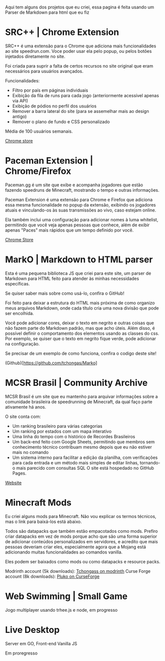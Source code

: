 Aqui tem alguns dos projetos que eu criei, essa pagina é feita usando um Parser de Markdown para html que eu fiz
# SRC++ | Chrome Extension
SRC++ é uma extensão para o Chrome que adiciona mais funcionalidades ao site speedrun.com. Voce poder usar ela pelo popup, ou pelos botões injetados diretamente no site.

Foi criada para suprir a falta de certos recursos no site original que eram necessários para usuários avançados.

Funcionalidades:

- Filtro por país em páginas individuais
- Exibição da fila de runs para cada jogo (anteriormente acessível apenas via API)
- Exibição de pódios no perfil dos usuários
- Remover a barra lateral do site (para se assemelhar mais ao design antigo)
- Remover o plano de fundo e CSS personalizado

Média de 100 usuários semanais.

[Chrome store](https://chromewebstore.google.com/detail/src++/bdnajmppanhdhleolpdokdpfofneipjj?authuser=0&hl=en)

# Paceman Extension | Chrome/Firefox
Paceman.gg é um site que exibe e acompanha jogadores que estão fazendo speedruns de Minecraft, mostrando o tempo e outras informações.

Paceman Extension é uma extensão para Chrome e Firefox que adiciona essa mesma funcionalidade no popup da extensão, exibindo os jogadores atuais e vinculando-os às suas transmissões ao vivo, caso estejam online.

Ela também inclui uma configuração para adicionar nomes à luma whitelist, permitindo que você veja apenas pessoas que conhece, além de exibir apenas "Paces" mais rápidos que um tempo definido por você.

[Chrome Store](https://chromewebstore.google.com/detail/paceman-extension/oockcnnpmgoomimfmjhejmngppjonkka?authuser=0&hl=en)

# MarkO | Markdown to HTML parser
Esta é uma pequena biblioteca JS que criei para este site, um parser de Markdown para HTML feito para atender às minhas necessidades específicas.

Se quiser saber mais sobre como usá-lo, confira o GitHub!

Foi feito para deixar a estrutura do HTML mais próxima de como organizo meus arquivos Markdown, onde cada título cria uma nova divisão que pode ser encolhida.

Você pode adicionar cores, deixar o texto em negrito e outras coisas que não fazem parte do Markdown padrão, mas que acho úteis. Além disso, é possível definir o comportamento dos elementos usando as classes do css. Por exemplo, se quiser que o texto em negrito fique verde, pode adicionar na configuração.

Se precisar de um exemplo de como funciona, confira o codigo deste site!

(Github)[https://github.com/tchongas/Marko]
# MCSR Brasil | Community Archive
MCSR Brasil é um site que eu mantenho para arquivar informações sobre a comunidade brasileira de speedrunning de Minecraft, da qual faço parte ativamente há anos.

O site conta com:

- Um ranking brasileiro para várias categorias
- Um ranking por estados com um mapa interativo
- Uma linha do tempo com o histórico de Recordes Brasileiros
- Um back-end feito com Google Sheets, permitindo que membros sem conhecimento técnico contribuam mesmo depois que eu não estiver mais no comando
- Um sistema interno para facilitar a edição da planilha, com verificações para cada entrada e um método mais simples de editar linhas, tornando-o mais parecido com consultas SQL
O site está hospedado no GitHub Pages.

[Website](https://tchongas.red/StateRanking/)
# Minecraft Mods
Eu criei alguns mods para Minecraft. Não vou explicar os termos técnicos, mas o link para baixá-los está abaixo.

Todos são datapacks que também estão empacotados como mods.
Prefiro criar datapacks em vez de mods porque acho que são uma forma superior de adicionar conteúdos personalizados em servidores, e acredito que mais pessoas deveriam criar eles, especialmente agora que a Mojang está adicionando muitas funcionalidades ao comandos vanilla.

Eles podem ser baixados como mods ou como datapacks e resource packs.

Modrinth account (5k downloads): [Tchongass on modrinth](https://modrinth.com/user/tchongass1)
Curse Forge account (8k downloads): [Pluko on CurseForge](https://www.curseforge.com/members/pluko/projects)

# Web Swimming | Small Game
Jogo multiplayer usando trhee.js e node, em progresso

# Live Desktop
Server em GO, Front-end Vanilla JS

Em proregresso